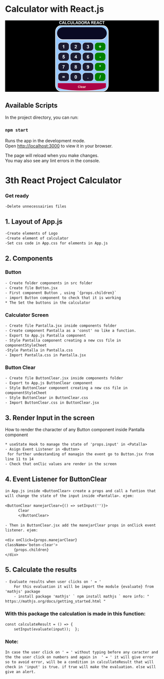 # Calculator with React.js

![Calculator with React.js](./public/img/calculator_react.png)

## Available Scripts

In the project directory, you can run:

### `npm start`

Runs the app in the development mode.\
Open [http://localhost:3000](http://localhost:3000) to view it in your browser.

The page will reload when you make changes.\
You may also see any lint errors in the console.

# 3th React Project Calculator

### Get ready
    -Delete unnecessairies files

## 1. Layout of App.js
    -Create elements of Logo
    -Create element of calculator
    -Set css code in App.css for elements in App.js

## 2. Components   
   ### Button    
    - Create folder components in src folder
    - Create file Botton.jsx
    - First component Button , using `{props.children}`
    - import Button component to check that it is working  
    * The Set the buttons in the calculator
  ### Calculator Screen
    - Create file Pantalla.jsx inside components folder
    - Create component Pantalla as a 'const' no like a function. 
    - Export to App.js Pantalla component  
    - Style Pantalla component creating a new css file in componentStyleCheet
    -Style Pantalla in Pantalla.css
    - Import Pantalla.css in Pantalla.jsx
  ### Button Clear
    - Create file ButtonClear.jsx inside components folder 
    - Export to App.js ButtonClear component  
    - Style ButtonClear component creating a new css file in componentStyleCheet
    - Style ButtonClear in ButtonClear.css
    - Import ButtonClear.css in ButtonClear.jsx 

## 3. Render Input in the screen

How to render the character of any Button component inside Pantalla component

    * useState Hook to manage the state of 'props.input' in <Patalla>
    - Asign Event Listener in <Button>
     for further undestanding of managin the event go to Button.jsx from line 11 to 14
    - Check that onClic values are render in the screen
## 4. Event Listener for ButtonClear

    in App.js inside <ButtonClear> create a props and call a funtion that will change the state of the input inside <Pantalla>. ejem: 
    
    <ButtonClear manejarClear={() => setInput('')}>
          Clear
          </ButtonClear>

    - Then in ButtonClear.jsx add the manejarClear props in onClick event listener. ejem:
 
    <div onClick={props.manejarClear} 
	className='boton-clear'>
		{props.children}
	</div>
    

## 5. Calculate the results
   
    - Evaluate results when user clicks on ' = '
        For this evaluation it will be import the module {evaluate} from 'mathjs' package 
        - install package 'mathjs' ` npm install mathjs ` more info: " https://mathjs.org/docs/getting_started.html "

   ### With this package the calculation is made in this function:

    const calculateResult = () => {
        setInput(evaluate(input));  };
   
### Note:
    In case the user click on ' = ' without typing before any caracter and the the user click on numbers and again in  ' = ' it will give error so to avoid error, will be a condition in calcullateResult that will check in 'input' is true. if true will make the evaluation. else will give an alert.

